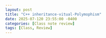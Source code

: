 ```yaml
---
layout: post
title: "C++ inheritance-vitual-Polymophism"
date: 2025-07-120 23:55:00 -0400
categories: [Class note review]
tags: [Class, Review]
---
```

